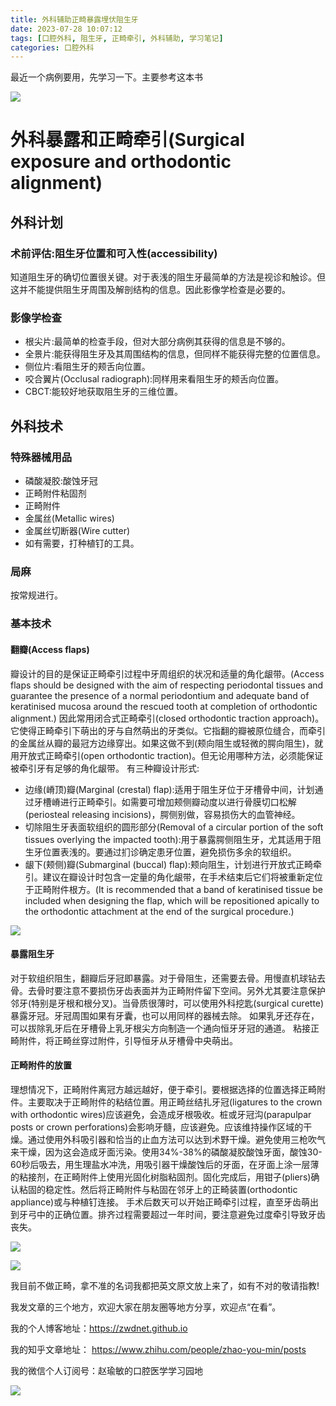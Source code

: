 ```yaml
---
title: 外科辅助正畸暴露埋伏阻生牙
date: 2023-07-28 10:07:12
tags: [口腔外科, 阻生牙, 正畸牵引, 外科辅助, 学习笔记]
categories: 口腔外科
---
```

最近一个病例要用，先学习一下。主要参考这本书

![](https://zymblog-1258069789.cos.ap-chengdu.myqcloud.com/blog0402-zjqy/01.jpg)

# 外科暴露和正畸牵引(Surgical exposure and orthodontic  alignment)
## 外科计划
### 术前评估:阻生牙位置和可入性(accessibility)
知道阻生牙的确切位置很关键。对于表浅的阻生牙最简单的方法是视诊和触诊。但这并不能提供阻生牙周围及解剖结构的信息。因此影像学检查是必要的。
### 影像学检查
- 根尖片:最简单的检查手段，但对大部分病例其获得的信息是不够的。
- 全景片:能获得阻生牙及其周围结构的信息，但同样不能获得完整的位置信息。
- 侧位片:看阻生牙的颊舌向位置。
- 咬合翼片(Occlusal radiograph):同样用来看阻生牙的颊舌向位置。
- CBCT:能较好地获取阻生牙的三维位置。

## 外科技术
### 特殊器械用品
- 磷酸凝胶:酸蚀牙冠
- 正畸附件粘固剂
- 正畸附件
- 金属丝(Metallic wires)
- 金属丝切断器(Wire cutter)
- 如有需要，打种植钉的工具。

### 局麻
按常规进行。

### 基本技术
#### 翻瓣(Access flaps)
瓣设计的目的是保证正畸牵引过程中牙周组织的状况和适量的角化龈带。(Access flaps should be designed with the aim of respecting periodontal tissues and guarantee the presence of a normal periodontium and adequate band of keratinised mucosa around the rescued tooth at completion of orthodontic alignment.)
因此常用闭合式正畸牵引(closed orthodontic traction approach)。它使得正畸牵引下萌出的牙与自然萌出的牙类似。它指翻的瓣被原位缝合，而牵引的金属丝从瓣的最冠方边缘穿出。如果这做不到(颊向阻生或轻微的腭向阻生)，就用开放式正畸牵引(open orthodontic traction)。但无论用哪种方法，必须能保证被牵引牙有足够的角化龈带。
有三种瓣设计形式:
- 边缘(嵴顶)瓣(Marginal (crestal) flap):适用于阻生牙位于牙槽骨中间，计划通过牙槽嵴进行正畸牵引。如需要可增加颊侧瓣动度以进行骨膜切口松解(periosteal releasing incisions)，腭侧别做，容易损伤大的血管神经。
- 切除阻生牙表面软组织的圆形部分(Removal of a circular portion of the soft tissues overlying the impacted tooth):用于暴露腭侧阻生牙，尤其适用于阻生牙位置表浅的。要通过扪诊确定患牙位置，避免损伤多余的软组织。
- 龈下(颊侧)瓣(Submarginal (buccal) flap):颊向阻生，计划进行开放式正畸牵引。建议在瓣设计时包含一定量的角化龈带，在手术结束后它们将被重新定位于正畸附件根方。(It is recommended that a band of keratinised tissue be included when designing the flap, which will be repositioned apically to the orthodontic attachment at the end of the surgical procedure.)


![](https://zymblog-1258069789.cos.ap-chengdu.myqcloud.com/blog0402-zjqy/02.jpg)


#### 暴露阻生牙
对于软组织阻生，翻瓣后牙冠即暴露。对于骨阻生，还需要去骨。用慢直机球钻去骨。去骨时要注意不要损伤牙齿表面并为正畸附件留下空间。另外尤其要注意保护邻牙(特别是牙根和根分叉)。当骨质很薄时，可以使用外科挖匙(surgical curette)暴露牙冠。牙冠周围如果有牙囊，也可以用同样的器械去除。
如果乳牙还存在，可以拔除乳牙后在牙槽骨上乳牙根尖方向制造一个通向恒牙牙冠的通道。
粘接正畸附件，将正畸丝穿过附件，引导恒牙从牙槽骨中央萌出。

#### 正畸附件的放置
理想情况下，正畸附件离冠方越远越好，便于牵引。要根据选择的位置选择正畸附件。主要取决于正畸附件的粘结位置。用正畸丝结扎牙冠(ligatures to the crown with orthodontic wires)应该避免，会造成牙根吸收。桩或牙冠沟(parapulpar posts or crown perforations)会影响牙髓，应该避免。应该维持操作区域的干燥。通过使用外科吸引器和恰当的止血方法可以达到术野干燥。避免使用三枪吹气来干燥，因为这会造成牙面污染。使用34%-38%的磷酸凝胶酸蚀牙面，酸蚀30-60秒后吸去，用生理盐水冲洗，用吸引器干燥酸蚀后的牙面，在牙面上涂一层薄的粘接剂，在正畸附件上使用光固化树脂粘固剂。固化完成后，用钳子(pliers)确认粘固的稳定性。然后将正畸附件与粘固在邻牙上的正畸装置(orthodontic appliance)或与种植钉连接。
手术后数天可以开始正畸牵引过程，直至牙齿萌出到牙弓中的正确位置。排齐过程需要超过一年时间，要注意避免过度牵引导致牙齿丧失。

![](https://zymblog-1258069789.cos.ap-chengdu.myqcloud.com/blog0402-zjqy/03.jpg)

![](https://zymblog-1258069789.cos.ap-chengdu.myqcloud.com/blog0402-zjqy/04.jpg)


我目前不做正畸，拿不准的名词我都把英文原文放上来了，如有不对的敬请指教!





我发文章的三个地方，欢迎大家在朋友圈等地方分享，欢迎点“在看”。

我的个人博客地址：https://zwdnet.github.io

我的知乎文章地址： https://www.zhihu.com/people/zhao-you-min/posts

我的微信个人订阅号：赵瑜敏的口腔医学学习园地

![](https://zymblog-1258069789.cos.ap-chengdu.myqcloud.com/other/wx.jpg)

